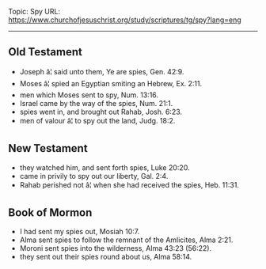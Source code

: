 Topic: Spy
URL: https://www.churchofjesuschrist.org/study/scriptures/tg/spy?lang=eng

---

## Old Testament

- Joseph â¦ said unto them, Ye are spies, Gen. 42:9.
- Moses â¦ spied an Egyptian smiting an Hebrew, Ex. 2:11.
- men which Moses sent to spy, Num. 13:16.
- Israel came by the way of the spies, Num. 21:1.
- spies went in, and brought out Rahab, Josh. 6:23.
- men of valour â¦ to spy out the land, Judg. 18:2.

## New Testament

- they watched him, and sent forth spies, Luke 20:20.
- came in privily to spy out our liberty, Gal. 2:4.
- Rahab perished not â¦ when she had received the spies, Heb. 11:31.

## Book of Mormon

- I had sent my spies out, Mosiah 10:7.
- Alma sent spies to follow the remnant of the Amlicites, Alma 2:21.
- Moroni sent spies into the wilderness, Alma 43:23 (56:22).
- they sent out their spies round about us, Alma 58:14.

